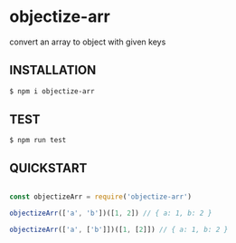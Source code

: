 # objectize-arr
convert an array to object with given keys

## INSTALLATION

```bash
$ npm i objectize-arr
```

## TEST

```nash
$ npm run test
```

## QUICKSTART

```javascript

const objectizeArr = require('objectize-arr')

objectizeArr(['a', 'b'])([1, 2]) // { a: 1, b: 2 }

objectizeArr(['a', ['b']])([1, [2]]) // { a: 1, b: 2 }

```



